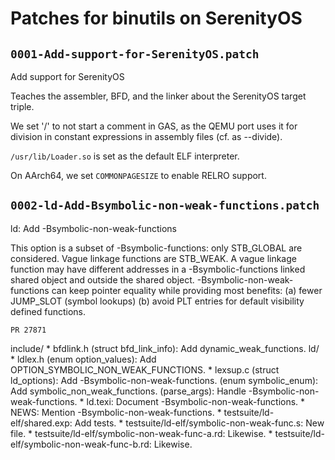 # Patches for binutils on SerenityOS

## `0001-Add-support-for-SerenityOS.patch`

Add support for SerenityOS

Teaches the assembler, BFD, and the linker about the SerenityOS target
triple.

We set '/' to not start a comment in GAS, as the QEMU port uses it for
division in constant expressions in assembly files (cf. as --divide).

`/usr/lib/Loader.so` is set as the default ELF interpreter.

On AArch64, we set `COMMONPAGESIZE` to enable RELRO support.

## `0002-ld-Add-Bsymbolic-non-weak-functions.patch`

ld: Add -Bsymbolic-non-weak-functions

This option is a subset of -Bsymbolic-functions: only STB_GLOBAL are
considered. Vague linkage functions are STB_WEAK. A vague linkage
function may have different addresses in a -Bsymbolic-functions linked
shared object and outside the shared object.
-Bsymbolic-non-weak-functions can keep pointer equality while providing
most benefits: (a) fewer JUMP_SLOT (symbol lookups) (b) avoid PLT
entries for default visibility defined functions.

    PR 27871
include/
    * bfdlink.h (struct bfd_link_info): Add dynamic_weak_functions.
ld/
    * ldlex.h (enum option_values): Add OPTION_SYMBOLIC_NON_WEAK_FUNCTIONS.
    * lexsup.c (struct ld_options): Add -Bsymbolic-non-weak-functions.
    (enum symbolic_enum): Add symbolic_non_weak_functions.
    (parse_args): Handle -Bsymbolic-non-weak-functions.
    * ld.texi: Document -Bsymbolic-non-weak-functions.
    * NEWS: Mention -Bsymbolic-non-weak-functions.
    * testsuite/ld-elf/shared.exp: Add tests.
    * testsuite/ld-elf/symbolic-non-weak-func.s: New file.
    * testsuite/ld-elf/symbolic-non-weak-func-a.rd: Likewise.
    * testsuite/ld-elf/symbolic-non-weak-func-b.rd: Likewise.

